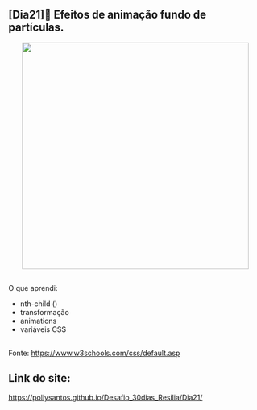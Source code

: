 ## [Dia21]🔘 Efeitos de animação fundo de partículas.

<div align="center">
  <img height="450em" src="https://user-images.githubusercontent.com/99842806/164629131-cdefc452-121c-4140-bbdf-09336a6f18c7.gif"/>
</div>

##

O que aprendi:

 - nth-child ()
 - transformação
 - animations
 - variáveis CSS


##

Fonte:
https://www.w3schools.com/css/default.asp

## Link do site:
https://pollysantos.github.io/Desafio_30dias_Resilia/Dia21/
